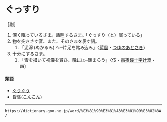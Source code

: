 # ぐっすり

［副］
1.  深く眠っているさま。熟睡するさま。「ぐっすり（と）眠っている」
2.  物を突きさす音、また、そのさまを表す語。    
    1.  「泥濘 (ぬかるみ) へ─片足を踏み込み」〈[荷風](https://dictionary.goo.ne.jp/word/person/%E6%B0%B8%E4%BA%95%E8%8D%B7%E9%A2%A8/#jn-162859)・[つゆのあとさき](https://dictionary.goo.ne.jp/word/%E3%81%A4%E3%82%86%E3%81%AE%E3%81%82%E3%81%A8%E3%81%95%E3%81%8D/#jn-283555)〉
3. 十分にするさま。    
    1.  「雪を掻いて祝儀を貰ひ、晩には─暖まらう」〈伎・[霜夜鐘十字辻筮](https://dictionary.goo.ne.jp/word/%E9%9C%9C%E5%A4%9C%E9%90%98%E5%8D%81%E5%AD%97%E8%BE%BB%E7%AD%AE/#jn-101276)・四〉
        

#### 類語

-   [ぐうぐう](https://dictionary.goo.ne.jp/word/%E3%81%90%E3%81%86%E3%81%90%E3%81%86/#jn-60352)
-   [昏昏(こんこん)](https://dictionary.goo.ne.jp/word/%E6%98%8F%E6%98%8F/#jn-83481)

---
`https://dictionary.goo.ne.jp/word/%E3%81%90%E3%81%A3%E3%81%99%E3%82%8A/`